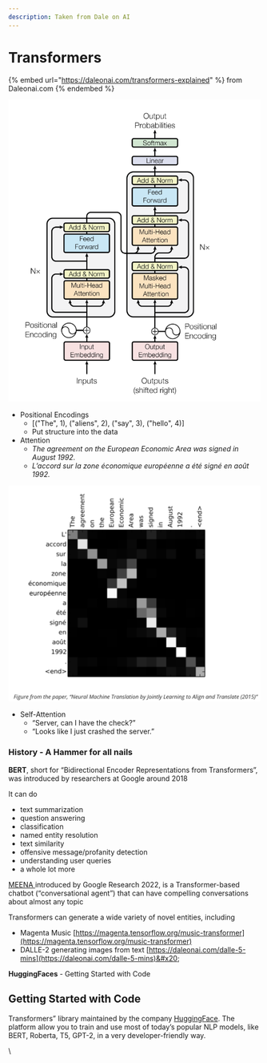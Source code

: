 ```yaml
---
description: Taken from Dale on AI
---
```


# Transformers

{% embed url="https://daleonai.com/transformers-explained" %}
from Daleonai.com
{% endembed %}

![](.gitbook/assets/TransformerArchitecture.png)

* Positional Encodings
  * \[("The", 1), ("aliens", 2), ("say", 3), ("hello", 4)]
  * Put structure into the data
* Attention
  * _The agreement on the European Economic Area was signed in August 1992._
  * _L’accord sur la zone économique européenne a été signé en août 1992._



![](.gitbook/assets/Attention001.png)

* Self-Attention
  * “Server, can I have the check?”
  * “Looks like I just crashed the server.”

### History - A Hammer for all nails

**BERT**, short for “Bidirectional Encoder Representations from Transformers”, was introduced by researchers at Google around 2018

&#x20;It can do&#x20;

* text summarization
* question answering
* classification
* named entity resolution
* text similarity
* offensive message/profanity detection
* understanding user queries
* a whole lot more

[MEENA ](https://ai.googleblog.com/2020/01/towards-conversational-agent-that-can.html)  introduced by Google Research 2022, is a Transformer-based chatbot (“conversational agent”) that can have compelling conversations about almost any topic&#x20;

Transformers can generate a wide variety of novel entities, including

* Magenta Music [https://magenta.tensorflow.org/music-transformer](https://magenta.tensorflow.org/music-transformer)
* DALLE-2 generating images from text  [https://daleonai.com/dalle-5-mins](https://daleonai.com/dalle-5-mins)&#x20;

**HuggingFaces** - Getting Started with Code

## Getting Started with Code

Transformers” library maintained by the company [HuggingFace](https://huggingface.co/). The platform allow you to train and use most of today’s popular NLP models, like BERT, Roberta, T5, GPT-2, in a very developer-friendly way.

\
